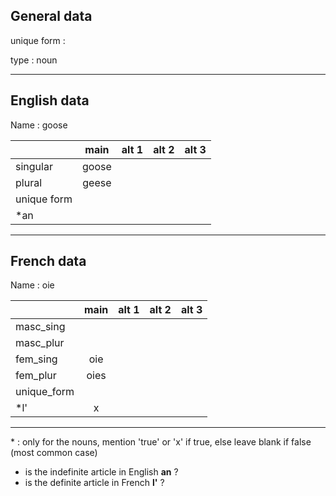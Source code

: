 ## General data

unique form :

type : noun

---

## English data

Name : goose

|             | main  | alt 1 | alt 2 | alt 3 |
| :---------- | :---: | :---: | :---: | ----- |
| singular    | goose |       |       |       |
| plural      | geese |       |       |       |
| unique form |       |       |       |       |
| \*an        |       |       |       |       |

---

## French data

Name : oie

|             | main | alt 1 | alt 2 | alt 3 |
| :---------- | :--: | :---: | :---: | :---: |
| masc_sing   |      |       |       |       |
| masc_plur   |      |       |       |       |
| fem_sing    | oie  |       |       |       |
| fem_plur    | oies |       |       |       |
| unique_form |      |       |       |       |
| \*l'        |  x   |       |       |       |

---

\* : only for the nouns, mention 'true' or 'x' if true, else leave blank if false (most common case)

- is the indefinite article in English **an** ?
- is the definite article in French **l'** ?
